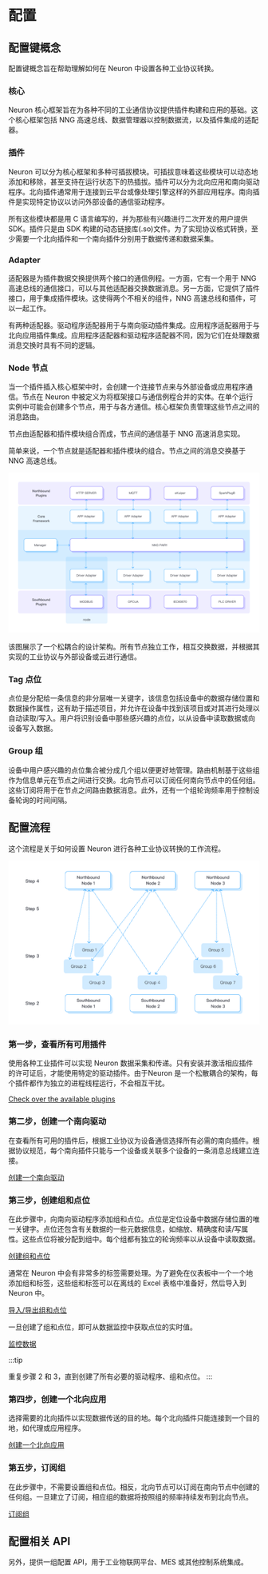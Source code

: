 # 配置

## 配置键概念

配置键概念旨在帮助理解如何在 Neuron 中设置各种工业协议转换。

### 核心

Neuron 核心框架旨在为各种不同的工业通信协议提供插件构建和应用的基础。这个核心框架包括 NNG 高速总线、数据管理器以控制数据流，以及插件集成的适配器。

### 插件

Neuron 可以分为核心框架和多种可插拔模块。可插拔意味着这些模块可以动态地添加和移除，甚至支持在运行状态下的热插拔。插件可以分为北向应用和南向驱动程序。北向插件通常用于连接到云平台或像处理引擎这样的外部应用程序。南向插件是实现特定协议以访问外部设备的通信驱动程序。

所有这些模块都是用 C 语言编写的，并为那些有兴趣进行二次开发的用户提供 SDK。插件只是由 SDK 构建的动态链接库(.so)文件。为了实现协议格式转换，至少需要一个北向插件和一个南向插件分别用于数据传递和数据采集。

### Adapter

适配器是为插件数据交换提供两个接口的通信例程。一方面，它有一个用于 NNG 高速总线的通信接口，可以与其他适配器交换数据消息。另一方面，它提供了插件接口，用于集成插件模块。这使得两个不相关的组件，NNG 高速总线和插件，可以一起工作。 

有两种适配器。驱动程序适配器用于与南向驱动插件集成。应用程序适配器用于与北向应用插件集成。应用程序适配器和驱动程序适配器不同，因为它们在处理数据消息交换时具有不同的逻辑。

### Node 节点

当一个插件插入核心框架中时，会创建一个连接节点来与外部设备或应用程序通信。节点在 Neuron 中被定义为将框架接口与通信例程合并的实体。在单个运行实例中可能会创建多个节点，用于与各方通信。核心框架负责管理这些节点之间的消息路由。

节点由适配器和插件模块组合而成，节点间的通信基于 NNG 高速消息实现。

简单来说，一个节点就是适配器和插件模块的组合。节点之间的消息交换基于 NNG 高速总线。

![结构](./assets/concepts.png)

该图展示了一个松耦合的设计架构。所有节点独立工作，相互交换数据，并根据其实现的工业协议与外部设备或云进行通信。

### Tag 点位

点位是分配给一条信息的非分层唯一关键字，该信息包括设备中的数据存储位置和数据操作属性，这有助于描述项目，并允许在设备中找到该项目或对其进行处理以自动读取/写入。用户将识别设备中那些感兴趣的点位，以从设备中读取数据或向设备写入数据。

### Group 组

设备中用户感兴趣的点位集合被分成几个组以便更好地管理。路由机制基于这些组作为信息单元在节点之间进行交换。北向节点可以订阅任何南向节点中的任何组。这些订阅将用于在节点之间路由数据消息。此外，还有一个组轮询频率用于控制设备轮询的时间间隔。

## 配置流程

这个流程是关于如何设置 Neuron 进行各种工业协议转换的工作流程。

![配置步骤](./assets/config.png)

### 第一步，查看所有可用插件

使用各种工业插件可以实现 Neuron 数据采集和传递。只有安装并激活相应插件的许可证后，才能使用特定的驱动插件。由于Neuron 是一个松散耦合的架构，每个插件都作为独立的进程线程运行，不会相互干扰。

[Check over the available plugins](./plugin-management/plugin-management.md)

### 第二步，创建一个南向驱动

在查看所有可用的插件后，根据工业协议为设备通信选择所有必需的南向插件。根据协议规范，每个南向插件只能与一个设备或关联多个设备的一条消息总线建立连接。

[创建一个南向驱动](./south-devices/south-devices.md)

### 第三步，创建组和点位

在此步骤中，向南向驱动程序添加组和点位。点位是定位设备中数据存储位置的唯一关键字。点位还包含有关数据的一些元数据信息，如缩放、精确度和读/写属性。这些点位将被分配到组中。每个组都有独立的轮询频率以从设备中读取数据。

[创建组和点位](./groups-tags/groups-tags.md)

通常在 Neuron 中会有非常多的标签需要处理。为了避免在仪表板中一个一个地添加组和标签，这些组和标签可以在离线的 Excel 表格中准备好，然后导入到 Neuron 中。

[导入/导出组和点位](./import-export/import-export.md)

一旦创建了组和点位，即可从数据监控中获取点位的实时值。

[监控数据](../usage/monitoring.md)

:::tip

重复步骤 2 和 3，直到创建了所有必要的驱动程序、组和点位。
:::

### 第四步，创建一个北向应用

选择需要的北向插件以实现数据传送的目的地。每个北向插件只能连接到一个目的地，如代理或应用程序。

[创建一个北向应用](./north-apps/north-apps.md)

### 第五步，订阅组

在此步骤中，不需要设置组和点位。相反，北向节点可以订阅在南向节点中创建的任何组。一旦建立了订阅，相应组的数据将按照组的频率持续发布到北向节点。

[订阅组](./subscription/subscription.md)

## 配置相关 API

另外，提供一组配置 API，用于工业物联网平台、MES 或其他控制系统集成。